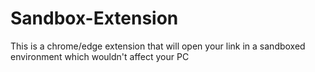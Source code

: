 # Sandbox-Extension
 This is a chrome/edge extension that will open your link in a sandboxed environment which wouldn't affect your PC
